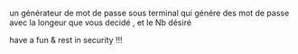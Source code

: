 un générateur de mot de passe sous terminal  qui génére des mot de passe avec la longeur que vous decidé , et le Nb désiré

have a fun & rest in security !!!
